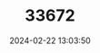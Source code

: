 ---
title: "33672"
category: "Melicope mucronulata"
draft: false
date: 2024-02-22 13:03:50
languages:
  Hawaiian: ["Alani"]
---